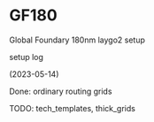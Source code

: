 # GF180
Global Foundary 180nm laygo2 setup

setup log 

(2023-05-14) 

Done: ordinary routing grids

TODO: tech_templates, thick_grids